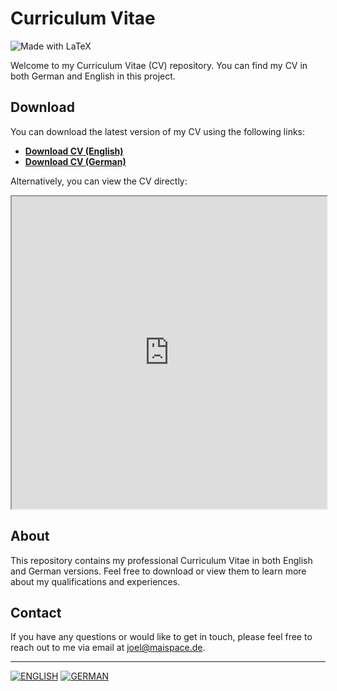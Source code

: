 # Curriculum Vitae

![Made with LaTeX](https://img.shields.io/badge/Made%20with-LaTeX-1f425f.svg)

Welcome to my Curriculum Vitae (CV) repository. You can find my CV in both German and English in this project.

## Download

You can download the latest version of my CV using the following links:

- [**Download CV (English)**](https://github.com/mai-space/curriculum_vitae/raw/languages/english/download/mai-joel_maximilian-curriculum_vitae.pdf)
- [**Download CV (German)**](https://github.com/mai-space/curriculum_vitae/raw/languages/german/download/mai-joel_maximilian-curriculum_vitae.pdf)

Alternatively, you can view the CV directly:

<iframe src="https://github.com/mai-space/curriculum_vitae/raw/main/download/mai_joel_maximilian_curriculum_vitae.pdf" width="100%" height="500px">
  This browser does not support PDFs. Please download the PDF to view it:
  [Download PDF](https://github.com/mai-space/curriculum_vitae/raw/main/download/mai_joel_maximilian_curriculum_vitae.pdf)
</iframe>

## About

This repository contains my professional Curriculum Vitae in both English and German versions. Feel free to download or view them to learn more about my qualifications and experiences.

## Contact

If you have any questions or would like to get in touch, please feel free to reach out to me via email at [joel@maispace.de](mailto:joel@maispace.de).

---

[![ENGLISH](https://img.shields.io/badge/English-%2307F.svg?style=for-the-badge&logo=GitHub&logoColor=white)](https://github.com/mai-space/curriculum_vitae/raw/languages/english/download/mai-joel_maximilian-curriculum_vitae.pdf) [![GERMAN](https://img.shields.io/badge/German-%23FF0.svg?style=for-the-badge&logo=GitHub&logoColor=black)](https://github.com/mai-space/curriculum_vitae/raw/languages/german/download/mai-joel_maximilian-curriculum_vitae.pdf)

